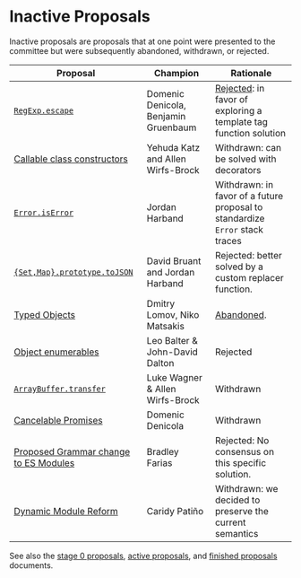 # Inactive Proposals

Inactive proposals are proposals that at one point were presented to the committee but were subsequently abandoned, withdrawn, or rejected.

| Proposal | Champion | Rationale |
|----------|----------|-----------|
| [`RegExp.escape`](https://github.com/benjamingr/RegExp.escape) | Domenic Denicola, Benjamin Gruenbaum | [Rejected](https://github.com/rwaldron/tc39-notes/blob/master/es7/2015-07/july-28.md#62-regexpescape): in favor of exploring a template tag function solution
| [Callable class constructors](https://github.com/tc39/ecma262/blob/master/workingdocs/callconstructor.md) | Yehuda Katz and Allen Wirfs-Brock | Withdrawn: can be solved with decorators |
| [`Error.isError`](https://github.com/ljharb/proposal-is-error) | Jordan Harband | Withdrawn: in favor of a future proposal to standardize `Error` stack traces |
| [`{Set,Map}.prototype.toJSON`](https://github.com/DavidBruant/Map-Set.prototype.toJSON) | David Bruant and Jordan Harband | Rejected: better solved by a custom replacer function. |
| [Typed Objects](https://github.com/dslomov/typed-objects-es7) | Dmitry Lomov, Niko Matsakis | [Abandoned](https://github.com/tc39/ecma262/commit/02455e5e2964f62b13818c6fd23289381ecafdf8). |
| [Object enumerables](https://github.com/leobalter/object-enumerables) | Leo Balter & John-David Dalton | Rejected |
| [`ArrayBuffer.transfer`](https://gist.github.com/lukewagner/2735af7eea411e18cf20) | Luke Wagner & Allen Wirfs-Brock | Withdrawn |
| [Cancelable Promises](https://github.com/tc39/proposal-cancelable-promises)                               | Domenic Denicola                   | Withdrawn |
| [Proposed Grammar change to ES Modules](https://github.com/bmeck/UnambiguousJavaScriptGrammar) | Bradley Farias | Rejected: No consensus on this specific solution.
| [Dynamic Module Reform](https://github.com/caridy/proposal-dynamic-modules)                               | Caridy Patiño | Withdrawn: we decided to preserve the current semantics



See also the [stage 0 proposals](stage-0-proposals.md), [active proposals](README.md), and [finished proposals](finished-proposals.md) documents.
